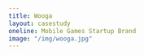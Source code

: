 ```yaml
---
title: Wooga
layout: casestudy
oneline: Mobile Games Startup Brand
image: "/img/wooga.jpg"
---
```


